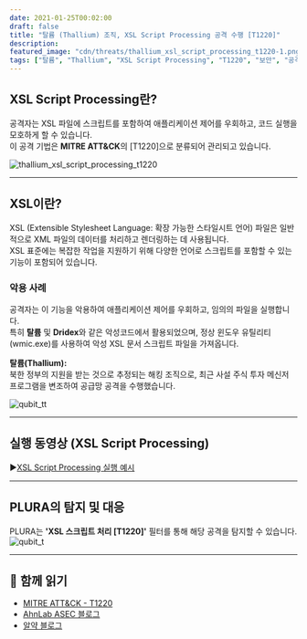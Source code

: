```yaml
---
date: 2021-01-25T00:02:00
draft: false
title: "탈륨 (Thallium) 조직, XSL Script Processing 공격 수행 [T1220]"
description: 
featured_image: "cdn/threats/thallium_xsl_script_processing_t1220-1.png"
tags: ["탈륨", "Thallium", "XSL Script Processing", "T1220", "보안", "공격 기법", "WMIC", "마이터 ATT&CK"]
---
```


## XSL Script Processing란?

공격자는 XSL 파일에 스크립트를 포함하여 애플리케이션 제어를 우회하고, 코드 실행을 모호하게 할 수 있습니다.  
이 공격 기법은 **MITRE ATT&CK**의 [T1220]으로 분류되어 관리되고 있습니다.

<!--more-->
![thallium_xsl_script_processing_t1220](https://blog.plura.io/cdn/threats/thallium_xsl_script_processing_t1220-1.png)

---

## XSL이란?

XSL (Extensible Stylesheet Language: 확장 가능한 스타일시트 언어) 파일은 일반적으로 XML 파일의 데이터를 처리하고 렌더링하는 데 사용됩니다.  
XSL 표준에는 복잡한 작업을 지원하기 위해 다양한 언어로 스크립트를 포함할 수 있는 기능이 포함되어 있습니다.

### 악용 사례
공격자는 이 기능을 악용하여 애플리케이션 제어를 우회하고, 임의의 파일을 실행합니다.  
특히 **탈륨** 및 **Dridex**와 같은 악성코드에서 활용되었으며, 정상 윈도우 유틸리티(wmic.exe)를 사용하여 악성 XSL 문서 스크립트 파일을 가져옵니다.

**탈륨(Thallium):**  
북한 정부의 지원을 받는 것으로 추정되는 해킹 조직으로, 최근 사설 주식 투자 메신저 프로그램을 변조하여 공급망 공격을 수행했습니다.  

![qubit_tt](https://github.com/user-attachments/assets/f5653c30-9007-484b-88bf-3f1e3f55a87b)

---

## 실행 동영상 (XSL Script Processing)

▶️[XSL Script Processing 실행 예시](https://docs.plura.io/ko/video/demo/web/xsl)

---

## PLURA의 탐지 및 대응

PLURA는 **'XSL 스크립트 처리 [T1220]'** 필터를 통해 해당 공격을 탐지할 수 있습니다.  
![qubit_t](https://github.com/user-attachments/assets/950a7355-2735-4c39-97ec-8754075e39a4)

---

## 📖 함께 읽기

- [MITRE ATT&CK - T1220](https://attack.mitre.org/techniques/T1220/)
- [AhnLab ASEC 블로그](https://asec.ahnlab.com/ko/1344/)
- [알약 블로그](https://blog.alyac.co.kr/3489/)
